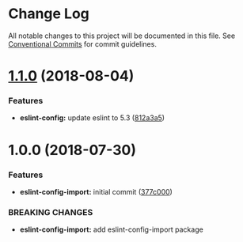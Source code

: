 # Change Log

All notable changes to this project will be documented in this file.
See [Conventional Commits](https://conventionalcommits.org) for commit guidelines.

<a name="1.1.0"></a>
# [1.1.0](https://github.com/priver/linters/tree/master/packages/eslint-config-import/compare/@priver/eslint-config-import@1.0.0...@priver/eslint-config-import@1.1.0) (2018-08-04)


### Features

* **eslint-config:** update eslint to 5.3 ([812a3a5](https://github.com/priver/linters/tree/master/packages/eslint-config-import/commit/812a3a5))





<a name="1.0.0"></a>
# 1.0.0 (2018-07-30)


### Features

* **eslint-config-import:** initial commit ([377c000](https://github.com/priver/linters/tree/master/packages/eslint-config-import/commit/377c000))


### BREAKING CHANGES

* **eslint-config-import:** add eslint-config-import package
